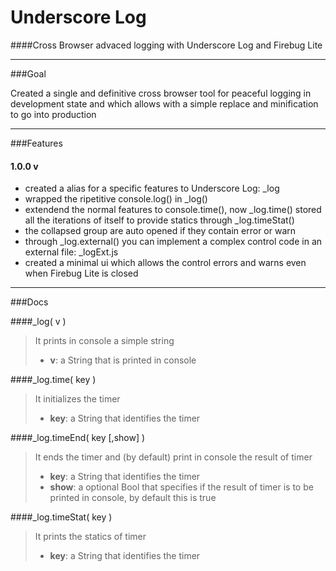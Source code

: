 Underscore Log
==============
####Cross Browser advaced logging with Underscore Log and Firebug Lite

----------------------------------------------------------------------------

###Goal

Created a single and definitive cross browser tool for peaceful logging in development state and which allows with a simple replace and minification to go into production

----------------------------------------------------------------------------

###Features

#### 1.0.0 v
<ul>
<li>created a alias for a specific features to Underscore Log: _log</li>
<li>wrapped the ripetitive console.log() in _log()</li>
<li>extendend the normal features to console.time(), now _log.time() stored all the iterations of itself to provide statics through _log.timeStat()</li>
<li>the collapsed group are auto opened if they contain error or warn</li>
<li>through _log.external() you can implement a complex control code in an external file: _logExt.js</li>
<li>created a minimal ui which allows the control errors and warns even when Firebug Lite is closed</li>
</ul>

----------------------------------------------------------------------------

###Docs

####_log( v )
> It prints in console a simple string
> <ul>
> <li><b>v</b>: a String that is printed in console</li>
> </ul>

####_log.time( key )
> It initializes the timer
> <ul>
> <li><b>key</b>: a String that identifies the timer</li>
> </ul>

####_log.timeEnd( key [,show] )
> It ends the timer and (by default) print in console the result of timer
> <ul>
> <li><b>key</b>: a String that identifies the timer</li>
> <li><b>show</b>: a optional Bool that specifies if the result of timer is to be printed in console, by default this is true</li>
> </ul>

####_log.timeStat( key )
> It prints the statics of timer
> <ul>
> <li><b>key</b>: a String that identifies the timer</li>
> </ul>